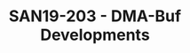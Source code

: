 ---
categories:
- san19
description: Cover recent work around DMA-Buf including dma-buf heaps, dma-buf cache
  management optimizations, ION deprecation, and kernel graphics buffers
image:
  featured: 'true'
  path: /assets/images/featured-images/san19/SAN19-203.png
session_attendee_num: '14'
session_id: SAN19-203
session_room: Sunset IV (Session 2)
session_slot:
  end_time: '2019-09-24 09:20:00'
  start_time: '2019-09-24 08:30:00'
session_speakers:
- speaker_bio: AOSP devboard and Kernel developer
  speaker_company: Linaro
  speaker_image: /assets/images/speakers/san19/john-stultz.jpg
  speaker_location: ''
  speaker_name: John Stultz
  speaker_position: AOSP Devboards/Kernel Developer
  speaker_url: ''
  speaker_username: john.stultz
- speaker_bio: Sumit leads a motivated team of kernel engineers who work on everything
    kernel - and sometimes non-kernel too - within LCG.
  speaker_company: Linaro Limited
  speaker_image: /assets/images/speakers/san19/sumit-semwal.jpg
  speaker_location: ''
  speaker_name: Sumit Semwal
  speaker_position: Team Lead, LCG Kernel
  speaker_url: http://www.linaro.org/
  speaker_username: sumitsemwal
session_track: Android
tag: session
tags:
- Machine Learning/AI
title: SAN19-203 - DMA-Buf Developments
---